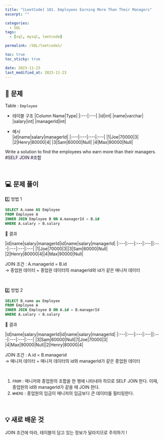 ```yaml
---
title: "[LeetCode] 181. Employees Earning More Than Their Managers"
excerpt: ""

categories:
  - SQL
tags:
  - [sql, mysql, leetcode]

permalink: /SQL/leetcode1/

toc: true
toc_sticky: true

date: 2023-11-23
last_modified_at: 2023-11-23
---
```

 
## 🏁 문제
Table : `Employee`

- 테이블 구조
|Column Name|Type|
|:---|:---|
|id|int|
|name|varchar|
|salary|int|
|managerId|int|

- 예시  
|id|name|salary|managerId|
|:---|:---|:---|:---|
|1|Joe|70000|3|
|2|Henry|80000|4|
|3|Sam|60000|Null|
|4|Max|90000|Null|

Write a solution to find the employees who earn more than their managers.\
<span style="background-color:#f5f0ff">\#SELF JOIN #조합 </span>

<br>

## 💻 문제 풀이

1️⃣ 방법 1
  
```sql
SELECT A.name AS Employee
FROM Employee A 
INNER JOIN Employee B ON A.managerId = B.id
WHERE A.salary > B.salary
```

📝 결과

|id|name|salary|managerId|id|name|salary|managerId|
|:---|:---|:---|:---||:---|:---|:---|:---|
|1|Joe|70000|3||3|Sam|60000|Null|
|2|Henry|80000|4||4|Max|90000|Null|

JOIN 조건 : A.managerId = B.id\
-> 종업원 데이터 + 종업원 데이터의 managerId와 id가 같은 매니저 데이터

<br>

2️⃣ 방법 2

```sql
SELECT B.name as Employee
FROM Employee A
INNER JOIN Employee B ON A.id = B.managerId
WHERE A.salary < B.salary
```

📝 결과

|id|name|salary|managerId|id|name|salary|managerId|
|:---|:---|:---|:---||:---|:---|:---|:---|
|3|Sam|60000|Null||1|Joe|70000|3|
|4|Max|90000|Null||2|Henry|80000|4|

JOIN 조건 : A.id = B.managerid\
-> 매니저 데이터 + 매니저 데이터의 id와 managerId가 같은 종업원 데이터

<br>

1. `FROM` : 매니저와 종업원의 조합을 한 행에 나타내야 하므로 SELF JOIN 한다. 이때, 종업원의 id와 managerId가 같을 때 JOIN 한다. 
2. `WHERE` : 종업원의 임금이 매니저의 임금보다 큰 데이터를 필터링한다. 

<br>

## 💡 새로 배운 것
JOIN 조건에 따라, 테이블이 담고 있는 정보가 달라지므로 주의하기 !

